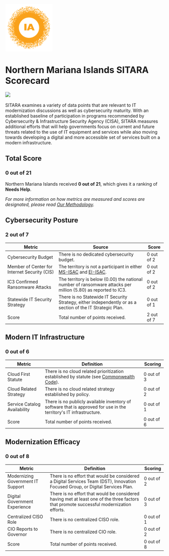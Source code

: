 ![image](https://github.com/internetassociation/SITARA/blob/main/Assets/IA_Mark.png)

# Northern Mariana Islands SITARA Scorecard

<img src="https://upload.wikimedia.org/wikipedia/commons/thumb/e/e0/Flag_of_the_Northern_Mariana_Islands.svg/640px-Flag_of_the_Northern_Mariana_Islands.svg.png" width="100" />

SITARA examines a variety of data points that are relevant to IT modernization discussions as well as cybersecurity maturity. With an established baseline of participation in programs recommended by Cybersecurity & Infrastructure Security Agency (CISA), SITARA measures additional efforts that will help governments focus on current and future threats related to the use of IT equipment and services while also moving towards developing a digital and more accessible set of services built on a modern infrastructure.

## Total Score

### 0 out of 21

Northern Mariana Islands received **0 out of 21**, which gives it a ranking of **Needs Help**.

*For more information on how metrics are measured and scores are designated, please read [Our Methodology](https://github.com/internetassociation/SITARA/blob/main/Data/Individual-Data/Our-Methodology.md).*

## Cybersecurity Posture

### 2 out of 7

Metric | Source | Score
--- | --- | ---
Cybersecurity Budget | There is no dedicated cybersecurity budget. | 0 out of 2
Member of Center for Internet Security (CIS) | The territory is not a participant in either [MS-ISAC](https://www.cisecurity.org/partners-state-government/) and [EI-ISAC](https://www.cisecurity.org/ei-isac/partners-ei-isac/). | 0 out of 2
IC3 Confirmed Ransomware Attacks | The territory is below (0.00) the national number of ransomware attacks per million (5.80) as reported to IC3. | 0 out of 2
Statewide IT Security Strategy | There is no Statewide IT Security Strategy, either independently or as a section of the IT Strategic Plan. | 0 out of 1
Score | Total number of points received. | 2 out of 7

## Modern IT Infrastructure

### 0 out of 6

Metric | Definition | Scoring
--- | --- | ---
Cloud First Statute | There is no cloud related prioritization established by statute (see [Commonwealth Code](https://cnmilaw.org/cmc.php#gsc.tab=0)). | 0 out of 3
Cloud Related Strategy | There is no cloud related strategy established by policy. | 0 out of 2
Service Catalog Availability | There is no publicly available inventory of software that is approved for use in the territory's IT infrastructure. | 0 out of 1
Score | Total number of points received. | 0 out of 6

## Modernization Efficacy

### 0 out of 8

Metric | Definition | Scoring
--- | --- | ---
Modernizing Government IT Support | There is no effort that would be considered a Digital Services Team (DST), Innovation Focused Group, or Digital Services Plan. | 0 out of 2
Digital Government Experience | There is no effort that would be considered having met at least one of the three factors that promote successful modernization efforts. | 0 out of 3
Centralized CISO Role  | There is no centralized CISO role. | 0 out of 1
CIO Reports to Governor | There is no centralized CIO role. | 0 out of 2
Score | Total number of points received. | 0 out of 8